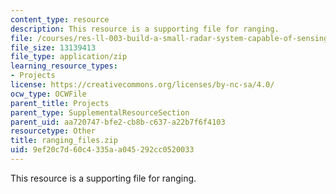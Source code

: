 ```yaml
---
content_type: resource
description: This resource is a supporting file for ranging.
file: /courses/res-ll-003-build-a-small-radar-system-capable-of-sensing-range-doppler-and-synthetic-aperture-radar-imaging-january-iap-2011/9ef20c7d60c4335aa045292cc0520033_ranging_files.zip
file_size: 13139413
file_type: application/zip
learning_resource_types:
- Projects
license: https://creativecommons.org/licenses/by-nc-sa/4.0/
ocw_type: OCWFile
parent_title: Projects
parent_type: SupplementalResourceSection
parent_uid: aa720747-bfe2-cb8b-c637-a22b7f6f4103
resourcetype: Other
title: ranging_files.zip
uid: 9ef20c7d-60c4-335a-a045-292cc0520033
---
```

This resource is a supporting file for ranging.